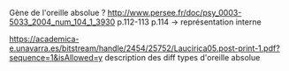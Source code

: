 
Gène de l'oreille absolue ? 
http://www.persee.fr/doc/psy_0003-5033_2004_num_104_1_3930
p.112-113
p.114 -> représentation interne

https://academica-e.unavarra.es/bitstream/handle/2454/25752/Laucirica05.post-print-1.pdf?sequence=1&isAllowed=y
description des diff types d'oreille absolue

